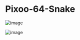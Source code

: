 # Pixoo-64-Snake

![image](https://github.com/user-attachments/assets/fcca8438-1d1e-4122-b038-c3ecb5fd2978)

![image](https://github.com/user-attachments/assets/084c4020-9a61-4954-9927-a7b24fad0c00)

